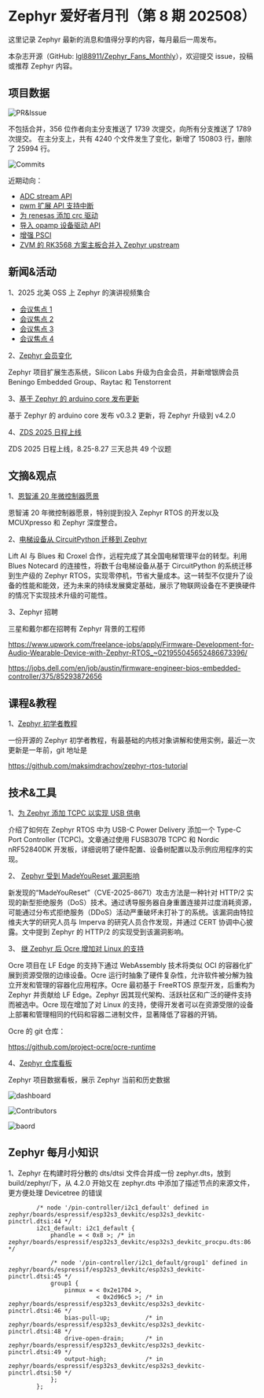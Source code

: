 # Zephyr 爱好者月刊（第 8 期 202508）

这里记录 Zephyr 最新的消息和值得分享的内容，每月最后一周发布。

本杂志开源（GitHub: [lgl88911/Zephyr_Fans_Monthly](https://github.com/lgl88911/Zephyr_Fans_Monthly)），欢迎提交 issue，投稿或推荐 Zephyr 内容。

## 项目数据
![PR&Issue](pr_issue.png)

不包括合并，356 位作者向主分支推送了 1739 次提交，向所有分支推送了 1789 次提交。
在主分支上，共有 4240 个文件发生了变化，新增了 150803 行，删除了 25994 行。

![Commits](<Commits.png>)

近期动向：
- [ADC stream API](https://github.com/zephyrproject-rtos/zephyr/pull/90285)
- [pwm 扩展 API 支持中断](https://github.com/zephyrproject-rtos/zephyr/pull/93275)
- [为 renesas 添加 crc 驱动](https://github.com/zephyrproject-rtos/zephyr/pull/87557)
- [导入 opamp 设备驱动 API](https://github.com/zephyrproject-rtos/zephyr/pull/94040)
- [增强 PSCI](https://github.com/zephyrproject-rtos/zephyr/issues/93898)
- [ZVM 的 RK3568 方案主板合并入 Zephyr upstream](https://github.com/zephyrproject-rtos/zephyr/pull/64217)

## 新闻&活动

1、2025 北美 OSS 上 Zephyr 的演讲视频集合

- [会议焦点 1](https://www.zephyrproject.org/zephyr-project-voices-from-oss-north-america-2025-session-spotlights-1/)
- [会议焦点 2](https://www.zephyrproject.org/zephyr-project-voices-from-oss-north-america-2025-session-spotlights-2/)
- [会议焦点 3](https://www.zephyrproject.org/zephyr-project-voices-from-oss-north-america-2025-session-spotlights-3/)
- [会议焦点 4](https://www.zephyrproject.org/zephyr-project-voices-from-oss-north-america-2025-session-spotlights-4/)

2、[Zephyr 会员变化](https://www.zephyrproject.org/zephyr-expands-ecosystem-august-2025/)

Zephyr 项目扩展生态系统，Silicon Labs 升级为白金会员，并新增银牌会员 Beningo Embedded Group、Raytac 和 Tenstorrent

3、[基于 Zephyr 的 arduino core 发布更新](https://blog.arduino.cc/2025/08/06/updated-arduino-cores-with-zephyros-beta/)

基于 Zephyr 的 arduino core 发布 v0.3.2 更新，将 Zephyr 升级到 v4.2.0

4、[ZDS 2025 日程上线](https://osseu2025.sched.com/overview/type/Zephyr+Developer+Summit)

ZDS 2025 日程上线，8.25-8.27 三天总共 49 个议题

## 文摘&观点

1、[恩智浦 20 年微控制器愿景​](https://www.nxp.com.cn/company/about-nxp/smarter-world-blog/BL-NXP-20-YEAR-MICROCONTROLLER-VISION)

恩智浦 20 年微控制器愿景，特别提到投入 Zephyr RTOS 的开发以及 MCUXpresso 和 Zephyr 深度整合。

2、[电梯设备从 CircuitPython 迁移到 Zephyr](https://blues.com/blog/protect-your-hardware-investment-how-lift-ai-remotely-transformed-their-platform-with-blues-and-croxel/)

Lift AI 与 Blues 和 Croxel 合作，远程完成了其全国电梯管理平台的转型。利用 Blues Notecard 的连接性，将数千台电梯设备从基于 CircuitPython 的系统迁移到生产级的 Zephyr RTOS，实现零停机，节省大量成本。这一转型不仅提升了设备的性能和能效，还为未来的持续发展奠定基础，展示了物联网设备在不更换硬件的情况下实现技术升级的可能性。

3、Zephyr 招聘

三星和戴尔都在招聘有 Zephyr 背景的工程师

https://www.upwork.com/freelance-jobs/apply/Firmware-Development-for-Audio-Wearable-Device-with-Zephyr-RTOS_~021955045652486673396/

https://jobs.dell.com/en/job/austin/firmware-engineer-bios-embedded-controller/375/85293872656

## 课程&教程

1、[Zephyr 初学者教程](https://maksimdrachov.github.io/zephyr-rtos-tutorial/)

一份开源的 Zephyr 初学者教程，有最基础的内核对象讲解和使用实例，最近一次更新是一年前，git 地址是

https://github.com/maksimdrachov/zephyr-rtos-tutorial

## 技术&工具

1、[为 Zephyr 添加 TCPC 以实现 USB 供电​](https://www.beyondlogic.org/adding-a-tcpc-to-zephyr-for-usb-power-delivery/)

介绍了如何在 Zephyr RTOS 中为 USB-C Power Delivery 添加一个 Type-C Port Controller (TCPC)。文章通过使用 FUSB307B TCPC 和 Nordic nRF52840DK 开发板，详细说明了硬件配置、设备树配置以及示例应用程序的实现。

2、 [Zephyr 受到 MadeYouReset 漏洞影响](https://cyberinsider.com/new-madeyoureset-method-exploits-http-2-for-stealthy-dos-attacks/)

新发现的“MadeYouReset”（CVE-2025-8671）攻击方法是一种针对 HTTP/2 实现的新型拒绝服务（DoS）技术。通过诱导服务器自身重置连接并过度消耗资源，可能通过分布式拒绝服务（DDoS）活动严重破坏未打补丁的系统。该漏洞由特拉维夫大学的研究人员与 Imperva 的研究人员合作发现，并通过 CERT 协调中心披露。文中提到 Zephyr 的 HTTP/2 的实现受到该漏洞影响。

3、 [继 Zephyr 后 Ocre 增加对 Linux 的支持](https://www.zephyrproject.org/ocre-has-a-new-linux-sibling/)

Ocre 项目在 LF Edge 的支持下通过 WebAssembly 技术将类似 OCI 的容器化扩展到资源受限的边缘设备。Ocre 运行时抽象了硬件复杂性，允许软件被分解为独立开发和管理的容器化应用程序。Ocre 最初基于 FreeRTOS 原型开发，后重构为 Zephyr 并贡献给 LF Edge。Zephyr 因其现代架构、活跃社区和广泛的硬件支持而被选中。Ocre 现在增加了对 Linux 的支持，使得开发者可以在资源受限的设备上部署和管理相同的代码和容器二进制文件，显著降低了容器的开销。

Ocre 的 git 仓库：

https://github.com/project-ocre/ocre-runtime

4、[Zephyr 仓库看板​](https://kartben.github.io/zephyr-repo-metrics/)

Zephyr 项目数据看板，展示 Zephyr 当前和历史数据

![dashboard](dashboard.png)

![Contributors](Contributors.png)

![baord](baord.png)

## Zephyr 每月小知识

1、Zephyr 在构建时将分散的 dts/dtsi 文件合并成一份 zephyr.dts，放到 build/zephyr/下，从 4.2.0 开始又在 zephyr.dts 中添加了描述节点的来源文件，更方便处理 Devicetree 的错误

```
		/* node '/pin-controller/i2c1_default' defined in zephyr/boards/espressif/esp32s3_devkitc/esp32s3_devkitc-pinctrl.dtsi:44 */
		i2c1_default: i2c1_default {
			phandle = < 0x8 >; /* in zephyr/boards/espressif/esp32s3_devkitc/esp32s3_devkitc_procpu.dts:86 */

			/* node '/pin-controller/i2c1_default/group1' defined in zephyr/boards/espressif/esp32s3_devkitc/esp32s3_devkitc-pinctrl.dtsi:45 */
			group1 {
				pinmux = < 0x2e1704 >,
				         < 0x2d96c5 >; /* in zephyr/boards/espressif/esp32s3_devkitc/esp32s3_devkitc-pinctrl.dtsi:46 */
				bias-pull-up;          /* in zephyr/boards/espressif/esp32s3_devkitc/esp32s3_devkitc-pinctrl.dtsi:48 */
				drive-open-drain;      /* in zephyr/boards/espressif/esp32s3_devkitc/esp32s3_devkitc-pinctrl.dtsi:49 */
				output-high;           /* in zephyr/boards/espressif/esp32s3_devkitc/esp32s3_devkitc-pinctrl.dtsi:50 */
			};
		};
```
